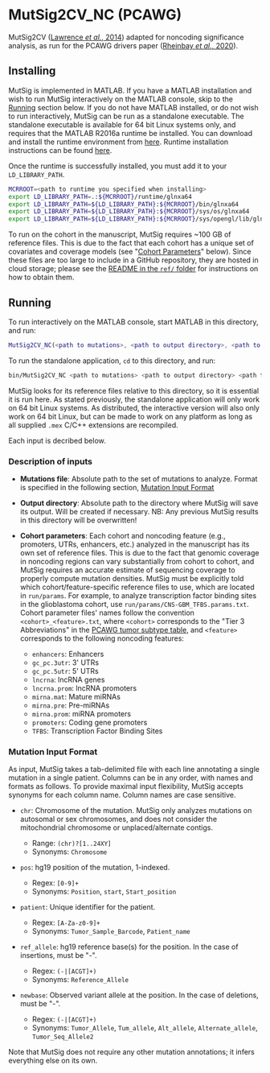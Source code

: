 # MutSig2CV_NC (PCAWG)

MutSig2CV ([Lawrence *et al.*, 2014](https://www.nature.com/articles/nature12912)) adapted for noncoding 
significance analysis, as run for the PCAWG drivers paper ([Rheinbay *et al.*, 2020](https://doi.org/10.1038/s41586-020-1965-x)).

## Installing

MutSig is implemented in MATLAB. If you have a MATLAB installation and wish to run MutSig interactively on the MATLAB console, skip to the [Running](#running) section below. If you do not have MATLAB installed, or do not wish to run interactively, MutSig can be run as a standalone executable. The standalone executable is available for 64 bit Linux systems only, and requires that the MATLAB R2016a runtime be installed.
You can download and install the runtime environment from [here](https://ssd.mathworks.com/supportfiles/downloads/R2016a/deployment_files/R2016a/installers/glnxa64/MCR_R2016a_glnxa64_installer.zip). Runtime installation instructions can be found [here](http://www.mathworks.com/help/compiler/install-the-matlab-runtime.html).

Once the runtime is successfully installed, you must add it to your `LD_LIBRARY_PATH`.

```bash
MCRROOT=<path to runtime you specified when installing>
export LD_LIBRARY_PATH=.:${MCRROOT}/runtime/glnxa64
export LD_LIBRARY_PATH=${LD_LIBRARY_PATH}:${MCRROOT}/bin/glnxa64
export LD_LIBRARY_PATH=${LD_LIBRARY_PATH}:${MCRROOT}/sys/os/glnxa64
export LD_LIBRARY_PATH=${LD_LIBRARY_PATH}:${MCRROOT}/sys/opengl/lib/glnxa64
```

To run on the cohort in the manuscript, MutSig requires ~100 GB of reference files. This is due to the fact that each cohort has a unique set of covariates and coverage models (see "[Cohort Parameters](#cohort_params)" below). Since these files are too large to include in a GitHub repository, they are hosted in cloud storage; please see the [README in the `ref/` folder](blob/master/ref/README.md) for instructions on how to obtain them.

## Running <a name="running"></a>

To run interactively on the MATLAB console, start MATLAB in this directory, and run:

```matlab
MutSig2CV_NC(<path to mutations>, <path to output directory>, <path to cohort parameters>)
```

To run the standalone application, `cd` to this directory, and run:

```bash
bin/MutSig2CV_NC <path to mutations> <path to output directory> <path to cohort parameters>
```

MutSig looks for its reference files relative to this directory, so it is essential it is run here. As stated previously, the standalone application will only work on 64 bit Linux systems. As distributed, the interactive version will also only work on 64 bit Linux, but can be made to work on any platform as long as all supplied `.mex` C/C++ extensions are recompiled.

Each input is decribed below.

### Description of inputs

* **Mutations file**: Absolute path to the set of mutations to analyze.  Format is specified in the
following section, [Mutation Input Format](#mutation_inputs)

* **Output directory**: Absolute path to the directory where MutSig will save its output.  Will be
created if necessary.  NB: Any previous MutSig results in this directory will
be overwritten!  <!-- A description of the output files and formats are in the
following section, [Output Format] -->

* **Cohort parameters**: <a name="cohort_params"></a> Each cohort and noncoding feature (e.g., promoters, UTRs, enhancers, etc.) analyzed in the manuscript has its own set of reference files. This is due to the fact that genomic coverage in noncoding regions can vary substantially from cohort to cohort, and MutSig requires an accurate estimate of sequencing coverage to properly compute mutation densities. MutSig must be explicitly told which cohort/feature-specific reference files to use, which are located in `run/params`. For example, to analyze transcription factor binding sites in the glioblastoma cohort, use `run/params/CNS-GBM_TFBS.params.txt`. Cohort parameter files' names follow the convention `<cohort>_<feature>.txt`, where `<cohort>` corresponds to the "Tier 3 Abbreviations" in the [PCAWG tumor subtype table](https://dcc.icgc.org/api/v1/download?fn=/PCAWG/clinical_and_histology/tumour_subtype_consolidation_map.xlsx), and `<feature>` corresponds to the following noncoding features: <!--  * `alt_prom` -->
  * `enhancers`: Enhancers
  * `gc_pc.3utr`: 3' UTRs
  * `gc_pc.5utr`: 5' UTRs
  * `lncrna`: lncRNA genes
  * `lncrna.prom`: lncRNA promoters
  * `mirna.mat`: Mature miRNAs
  * `mirna.pre`: Pre-miRNAs
  * `mirna.prom`: miRNA promoters <!-- * promcore:  -->
  * `promoters`: Coding gene promoters <!-- * smallrna.ncrna -->
  * `TFBS`: Transcription Factor Binding Sites

### Mutation Input Format <a name="mutation_inputs"></a>

As input, MutSig takes a tab-delimited file with each line annotating a single
mutation in a single patient.  Columns can be in any order, with names and
formats as follows.  To provide maximal input flexibility, MutSig accepts
synonyms for each column name.  Column names are case sensitive.

* `chr`: Chromosome of the mutation.  MutSig only analyzes mutations on autosomal or sex chromosomes, and does not consider the mitochondrial chromosome or unplaced/alternate contigs.
  * Range: `(chr)?[1..24XY]`
  * Synonyms: `Chromosome`

* `pos`: hg19 position of the mutation, 1-indexed.
  * Regex: `[0-9]+`
  * Synonyms: `Position`, `start`, `Start_position`

* `patient`: Unique identifier for the patient.
  * Regex: `[A-Za-z0-9]+`
  * Synonyms: `Tumor_Sample_Barcode`, `Patient_name`

* `ref_allele`: hg19 reference base(s) for the position.  In the case of insertions, must be "-".
  * Regex: `(-|[ACGT]+)`
  * Synonyms: `Reference_Allele`

* `newbase`: Observed variant allele at the position.  In the case of deletions, must be "-".
  * Regex: `(-|[ACGT]+)`
  * Synonyms: `Tumor_Allele`, `Tum_allele`, `Alt_allele`, `Alternate_allele`, `Tumor_Seq_Allele2`
  
Note that MutSig does not require any other mutation annotations; it infers everything else on its own.
